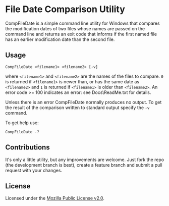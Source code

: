 File Date Comparison Utility
============================

CompFileDate is a simple command line utility for Windows that compares the modification dates of two files whose names are passed on the command line and returns an exit code that informs if the first named file has an earlier modification date than the second file.

Usage
-----

    CompFileDate <filename1> <filename2> [-v]

where `<filename1>` and `<filename2>` are the names of the files to compare. `0` is returned if `<filename1>` is newer than, or has the same date as `<filename2>` and `1` is returned if `<filename1>` is older than `<filename2>`. An error code >= 100 indicates an error: see Docs\ReadMe.txt for details.

Unless there is an error CompFileDate normally produces no output. To get the result of the comparison written to standard output specify the `-v` command.

To get help use:

    CompFileDate -?

Contributions
-------------

It's only a little utility, but any improvements are welcome. Just fork the repo
(the development branch is best), create a feature branch and submit a pull
request with your changes.

License
-------

Licensed under the [Mozilla Public License v2.0](http://www.mozilla.org/MPL/2.0/).
